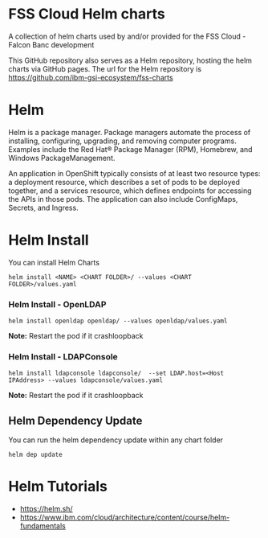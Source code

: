 # FSS Cloud Helm charts

A collection of helm charts used by and/or provided for the FSS Cloud - Falcon Banc development

This GitHub repository also serves as a Helm repository, hosting the helm charts via GitHub pages. The url for the Helm repository is https://github.com/ibm-gsi-ecosystem/fss-charts

# Helm

Helm is a package manager. Package managers automate the process of installing, configuring, upgrading, and removing computer programs. Examples include the Red Hat® Package Manager (RPM), Homebrew, and Windows PackageManagement.

An application in OpenShift typically consists of at least two resource types: a deployment resource, which describes a set of pods to be deployed together, and a services resource, which defines endpoints for accessing the APIs in those pods. The application can also include ConfigMaps, Secrets, and Ingress.

# Helm Install 

You can install Helm Charts

```
helm install <NAME> <CHART FOLDER>/ --values <CHART FOLDER>/values.yaml
```

### Helm Install - OpenLDAP

```
helm install openldap openldap/ --values openldap/values.yaml
```

**Note:** Restart the pod if it crashloopback

### Helm Install - LDAPConsole

```
helm install ldapconsole ldapconsole/  --set LDAP.host=<Host IPAddress> --values ldapconsole/values.yaml
```

**Note:** Restart the pod if it crashloopback
## Helm Dependency Update

You can run the helm dependency update within any chart folder

```
helm dep update
```

# Helm Tutorials
- https://helm.sh/
- https://www.ibm.com/cloud/architecture/content/course/helm-fundamentals
